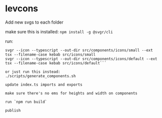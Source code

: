 # levcons

Add new svgs to each folder

make sure this is installed: 
`npm install -g @svgr/cli`

run: 
```svgr --icon --typescript --out-dir src/components/icons/micro --ext tsx --filename-case kebab src/icons/micro
svgr --icon --typescript --out-dir src/components/icons/small --ext tsx --filename-case kebab src/icons/small
svgr --icon --typescript --out-dir src/components/icons/default --ext tsx --filename-case kebab src/icons/default```

or just run this instead: 
./scripts/generate_components.sh

update index.ts imports and exports

make sure there's no ems for heights and width on components

run `npm run build` 

publish

